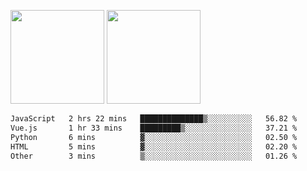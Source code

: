 <img src="https://github-readme-stats.vercel.app/api?username=Dream4ever&count_private=true&show_icons=true&theme=tokyonight" height="150" /> <img src="https://github-readme-stats.vercel.app/api/top-langs/?username=Dream4ever&count_private=true&show_icons=true&theme=tokyonight&langs_count=5&layout=compact" height="150" />

<!--START_SECTION:waka-->

```txt
JavaScript   2 hrs 22 mins   ██████████████▒░░░░░░░░░░   56.82 %
Vue.js       1 hr 33 mins    █████████▒░░░░░░░░░░░░░░░   37.21 %
Python       6 mins          ▓░░░░░░░░░░░░░░░░░░░░░░░░   02.50 %
HTML         5 mins          ▓░░░░░░░░░░░░░░░░░░░░░░░░   02.20 %
Other        3 mins          ▒░░░░░░░░░░░░░░░░░░░░░░░░   01.26 %
```

<!--END_SECTION:waka-->

